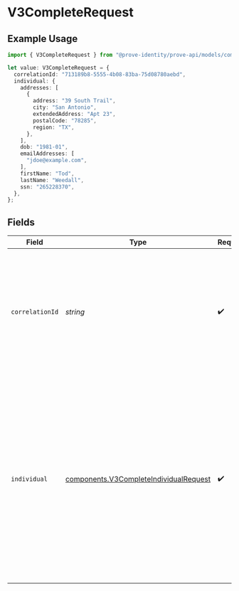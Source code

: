 # V3CompleteRequest

## Example Usage

```typescript
import { V3CompleteRequest } from "@prove-identity/prove-api/models/components";

let value: V3CompleteRequest = {
  correlationId: "713189b8-5555-4b08-83ba-75d08780aebd",
  individual: {
    addresses: [
      {
        address: "39 South Trail",
        city: "San Antonio",
        extendedAddress: "Apt 23",
        postalCode: "78285",
        region: "TX",
      },
    ],
    dob: "1981-01",
    emailAddresses: [
      "jdoe@example.com",
    ],
    firstName: "Tod",
    lastName: "Weedall",
    ssn: "265228370",
  },
};
```

## Fields

| Field                                                                                                                                                                                                                                                                         | Type                                                                                                                                                                                                                                                                          | Required                                                                                                                                                                                                                                                                      | Description                                                                                                                                                                                                                                                                   | Example                                                                                                                                                                                                                                                                       |
| ----------------------------------------------------------------------------------------------------------------------------------------------------------------------------------------------------------------------------------------------------------------------------- | ----------------------------------------------------------------------------------------------------------------------------------------------------------------------------------------------------------------------------------------------------------------------------- | ----------------------------------------------------------------------------------------------------------------------------------------------------------------------------------------------------------------------------------------------------------------------------- | ----------------------------------------------------------------------------------------------------------------------------------------------------------------------------------------------------------------------------------------------------------------------------- | ----------------------------------------------------------------------------------------------------------------------------------------------------------------------------------------------------------------------------------------------------------------------------- |
| `correlationId`                                                                                                                                                                                                                                                               | *string*                                                                                                                                                                                                                                                                      | :heavy_check_mark:                                                                                                                                                                                                                                                            | The unique ID that Prove generates for the flow. It is returned from the Start endpoint and cannot be reused outside of a single flow.                                                                                                                                        | 713189b8-5555-4b08-83ba-75d08780aebd                                                                                                                                                                                                                                          |
| `individual`                                                                                                                                                                                                                                                                  | [components.V3CompleteIndividualRequest](../../models/components/v3completeindividualrequest.md)                                                                                                                                                                              | :heavy_check_mark:                                                                                                                                                                                                                                                            | N/A                                                                                                                                                                                                                                                                           | {<br/>"firstName": "Tod",<br/>"lastName": "Weedall",<br/>"addresses": [<br/>{<br/>"address": "39 South Trail",<br/>"city": "San Antonio",<br/>"extendedAddress": "Apt 23",<br/>"postalCode": "78285",<br/>"region": "TX"<br/>}<br/>],<br/>"emailAddresses": [<br/>"jdoe@example.com"<br/>],<br/>"dob": "1981-01-17",<br/>"ssn": "265228370"<br/>} |